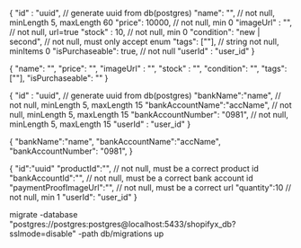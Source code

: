 {
    "id" : "uuid", // generate uuid from db(postgres)
	"name": "", // not null, minLength 5, maxLength 60
	"price": 10000, // not null, min 0
	"imageUrl" : "", // not null, url=true
	"stock" : 10, // not null, min 0
	"condition": "new | second", // not null, must only accept enum
	"tags": [""], // string not null, minItems 0
	"isPurchaseable": true, // not null
    "userId" : "user_id"
}


{
	"name": "", 
	"price": "",
	"imageUrl" : "", 
	"stock" : "", 
	"condition": "",
	"tags": [""], 
	"isPurchaseable":  ""
}


{
	"id" : "uuid", // generate uuid from db(postgres)
	"bankName":"name", // not null, minLength 5, maxLength 15
	"bankAccountName":"accName", // not null, minLength 5, maxLength 15
	"bankAccountNumber": "0981", // not null, minLength 5, maxLength 15
	"userId" : "user_id"
}

{
	"bankName":"name", 
	"bankAccountName":"accName",
	"bankAccountNumber": "0981", 
}

{
	"id":"uuid"
	"productId":"", // not null, must be a correct product id
	"bankAccountId":"", // not null, must be a correct bank account id
	"paymentProofImageUrl":"", // not null, must be a correct url
	"quantity":10 // not null, min 1
	"userId": "user_id" 
}

migrate -database "postgres://postgres:postgres@localhost:5433/shopifyx_db?sslmode=disable" -path db/migrations up